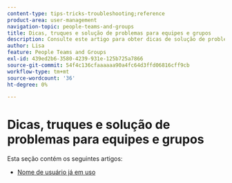 ```yaml
---
content-type: tips-tricks-troubleshooting;reference
product-area: user-management
navigation-topic: people-teams-and-groups
title: Dicas, truques e solução de problemas para equipes e grupos
description: Consulte este artigo para obter dicas de solução de problemas em equipes e grupos.
author: Lisa
feature: People Teams and Groups
exl-id: 439ed2b6-3580-4239-931e-125b725a7866
source-git-commit: 54f4c136cfaaaaaa90a4fc64d3ffd06816cff9cb
workflow-type: tm+mt
source-wordcount: '36'
ht-degree: 0%

---
```


# Dicas, truques e solução de problemas para equipes e grupos

Esta seção contém os seguintes artigos:

* [Nome de usuário já em uso](../../people-teams-and-groups/tips-tricks-and-troubleshooting/username-already-in-use.md)
